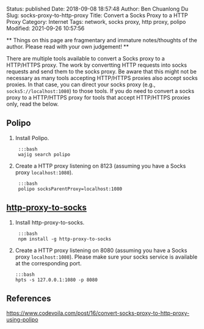 Status: published
Date: 2018-09-08 18:57:48
Author: Ben Chuanlong Du
Slug: socks-proxy-to-http-proxy
Title: Convert a Socks Proxy to a HTTP Proxy
Category: Internet
Tags: network, socks proxy, http proxy, polipo
Modified: 2021-09-26 10:57:56

**
Things on this page are
fragmentary and immature notes/thoughts of the author.
Please read with your own judgement!
**

There are multiple tools available 
to convert a Socks proxy to a HTTP/HTTPS proxy. 
The work by convertting HTTP requests into socks requests 
and send them to the socks proxy. 
Be aware that this might not be necessary 
as many tools accepting HTTP/HTTPS proxies 
also accept socks proxies. 
In that case,
you can direct your socks proxy
(e.g., `socks5://localhost:1080`)
to those tools.
If you do need to convert a socks proxy to a HTTP/HTTPS proxy
for tools that accept HTTP/HTTPS proxies only,
read the below.

## Polipo

1. Install Polipo.

        :::bash
        wajig search polipo

2. Create a HTTP proxy listening on 8123
    (assuming you have a Socks proxy `localhost:1080`). 

        :::bash
        polipo socksParentProxy=localhost:1080

## [http-proxy-to-socks](https://www.npmjs.com/package/http-proxy-to-socks)

1. Install http-proxy-to-socks.

        :::bash
        npm install -g http-proxy-to-socks

2.  Create a HTTP proxy listening on 8080
    (assuming you have a Socks proxy `localhost:1080`).
    Please make sure your socks service is available at the corresponding port.

        :::bash
        hpts -s 127.0.0.1:1080 -p 8080

## References

https://www.codevoila.com/post/16/convert-socks-proxy-to-http-proxy-using-polipo
